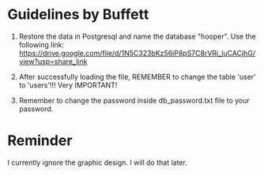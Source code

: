 # Guidelines by Buffett

1. Restore the data in Postgresql and name the database "hooper". Use the following link:
https://drive.google.com/file/d/1N5C323bKz56iP8pS7C8rVRi_luCACjhG/view?usp=share_link

2. After successfully loading the file, REMEMBER to change the table 'user' to 'users'!!! Very IMPORTANT!

3. Remember to change the password inside db_password.txt file to your password.

# Reminder
I currently ignore the graphic design. I will do that later.


